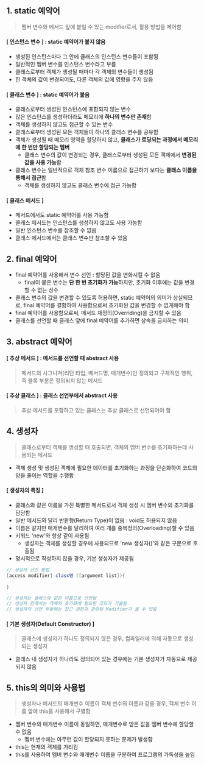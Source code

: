 ## 1. static 예약어

> 멤버 변수와 메서드 앞에 붙일 수 있는 modifier로서, 활용 방법을 제어함

#### [ 인스턴스 변수 ] : static 예약어가 붙지 않음

- 생성된 인스턴스마다 그 안에 클래스의 인스턴스 변수들이 포함됨
- 일반적인 멤버 변수를 인스턴스 변수라고 부름
- 클래스로부터 객체가 생성될 때마다 각 객체의 변수들이 생성됨
- 한 객체의 값이 변경되어도, 다른 객체의 값에 영향을 주지 않음

#### [ 클래스 변수 ] : static 예약어가 붙음

- 클래스로부터 생성된 인스턴스에 포함되지 않는 변수
- 많은 인스턴스를 생성하더라도 메모리에 **하나의 변수만 존재**함
- 객체를 생성하지 않고도 접근할 수 있는 변수
- 클래스로부터 생성된 모든 객체들이 하나의 클래스 변수를 공유함
- 객체가 생성될 때 메모리 영역을 할당하지 않고, **클래스가 로딩되는 과정에서 메모리에 한 번만 할당되는 멤버**
  - 클래스 변수의 값이 변경되는 경우, 클래스로부터 생성된 모든 객체에서 **변경된 값을 사용 가능**함
- 클래스 변수는 일반적으로 객체 참조 변수 이름으로 접근하기 보다는 **클래스 이름을 통해서 접근**함
  - 객체를 생성하지 않고도 클래스 변수에 접근 가능함

#### [ 클래스 메서드 ]

- 메서드에서도 static 예약어를 사용 가능함
- 클래스 메서드는 인스턴스를 생성하지 않고도 사용 가능함
- 일반 인스턴스 변수를 참조할 수 없음
- 클래스 메서드에서는 클래스 변수만 참조할 수 있음



## 2. final 예약어

- final 예약어를 사용해서 변수 선언 : 할당된 값을 변화시킬 수 없음
  - final이 붙은 변수는 **단 한 번 초기화가 가능**하지만, 초기화 이후에는 값을 변경할 수 없는 상수
- 클래스 변수의 값을 변경할 수 있도록 허용하면, static 예약어의 의미가 상실되므로, final 예약어를 결합하여 사용함으로써 초기화된 값을 변경할 수 없게해야 함
-  final 예약어를 사용함으로써, 메서드 재정의(Overriding)을 금지할 수 있음
  - 클래스를 선언할 때 클래스 앞에 final 예약어를 추가하면 상속을 금지하는 의미



## 3. abstract 예약어

#### [ 추상 메서드 ] : 메서드를 선언할 때 abstract 사용

> 메서드의 시그니쳐(리턴 타입, 메서드명, 매개변수)만 정의되고 구체적인 행위, 즉 블록 부분은 정의되지 않는 메서드

#### [ 추상 클래스 ] : 클래스 선언부에서 abstract 사용

> 추상 메서드를 포함하고 있는 클래스는 추상 클래스로 선언되어야 함



## 4. 생성자

> 클래스로부터 객체를 생성할 때 호출되면, 객체의 멤버 변수를 초기화하는데 사용되는 메서드

- 객체 생성 및 생성된 객체에 필요한 데이터를 초기화하는 과정을 단순화하여 코드의 양을 줄이는 역할을 수행함

#### [ 생성자의 특징 ]

- 클래스와 같은 이름을 가진 특별한 메서드로서 객체 생성 시 멤버 변수의 초기화를 담당함
- 일반 메서드와 달리 반환형(Return Type)이 없음 : void도 허용되지 않음
- 이름은 같지만 매개변수를 달리하여 여러 개를 중복정의(Overloading)할 수 있음
- 키워드 'new'와 항상 같이 사용됨
  - 생성자는 객체를 생성할 경우에 사용되므로 'new 생성자()'와 같은 구문으로 호출됨
- 명시적으로 작성하지 않을 경우, 기본 생성자가 제공됨

```java
// 생성자 선언 방법
[access modifier] class명 ([argument list]){
    
}

// 생성자는 클래스와 같은 이름으로 선언됨
// 생성자 안에서는 객체의 초기화에 필요한 코드가 기술됨
// 생성자의 선언 부분에는 접근 권한과 관련된 Modifier가 올 수 있음
```

#### [ 기본 생성자(Default Constructor) ]

> 클래스에 생성자가 하나도 정의되지 않은 경우, 컴파일러에 의해 자동으로 생성되는 생성자

- 클래스 내 생성자가 하나라도 정의되어 있는 경우에는 기본 생성자가 자동으로 제공되지 않음



## 5. this의 의미와 사용법

> 생성자나 메서드의 매개변수 이름이 객체 변수의 이름과 같을 경우, 객체 변수 이름 앞에 this를 사용해서 구별함

- 멤버 변수와 매개변수 이름이 동일하면, 매개변수로 받은 값을 멤버 변수에 할당할 수 없음
  - 멤버 변수에는 아무런 값이 할당되지 못하는 문제가 발생함
- this는 현재의 객체를 가리킴
- this를 사용하여 멤버 변수와 매개변수 이름을 구분하여 프로그램의 가독성을 높임